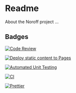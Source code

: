 # Readme

About the Noroff project ...

## Badges

[![Code Review](https://github.com/YlvaLund/social-media-client/actions/workflows/gpt.yml/badge.svg)](https://github.com/YlvaLund/social-media-client/actions/workflows/gpt.yml)

[![Deploy static content to Pages](https://github.com/YlvaLund/social-media-client/actions/workflows/pages.yml/badge.svg)](https://github.com/YlvaLund/social-media-client/actions/workflows/pages.yml)

[![Automated Unit Testing](https://github.com/YlvaLund/social-media-client/actions/workflows/unit-test.yml/badge.svg)](https://github.com/YlvaLund/social-media-client/actions/workflows/unit-test.yml)

[![CI](https://github.com/YlvaLund/social-media-client/actions/workflows/main.yml/badge.svg)](https://github.com/YlvaLund/social-media-client/actions/workflows/main.yml)

[![Prettier](https://github.com/YlvaLund/social-media-client/actions/workflows/prettier.yml/badge.svg)](https://github.com/YlvaLund/social-media-client/actions/workflows/prettier.yml)
